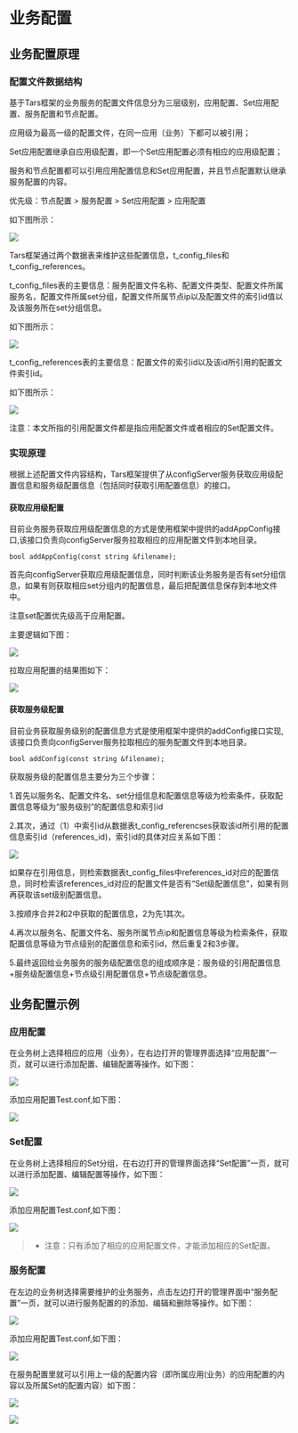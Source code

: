 # 业务配置

## 业务配置原理

### 配置文件数据结构

基于Tars框架的业务服务的配置文件信息分为三层级别，应用配置、Set应用配置、服务配置和节点配置。

应用级为最高一级的配置文件，在同一应用（业务）下都可以被引用；

Set应用配置继承自应用级配置，即一个Set应用配置必须有相应的应用级配置；

服务和节点配置都可以引用应用配置信息和Set应用配置，并且节点配置默认继承服务配置的内容。

优先级：节点配置 &gt; 服务配置 &gt; Set应用配置 &gt; 应用配置

如下图所示：

![](../.gitbook/assets/tars_config_jiegoutu.png)

Tars框架通过两个数据表来维护这些配置信息，t\_config\_files和t\_config\_references。

t\_config\_files表的主要信息：服务配置文件名称、配置文件类型、配置文件所属服务名，配置文件所属set分组，配置文件所属节点ip以及配置文件的索引id值以及该服务所在set分组信息。

如下图所示：

![](../.gitbook/assets/tars_config_table1.png)

t\_config\_references表的主要信息：配置文件的索引id以及该id所引用的配置文件索引id。

如下图所示：

![](../.gitbook/assets/tars_config_table2.png)

注意：本文所指的引用配置文件都是指应用配置文件或者相应的Set配置文件。

### 实现原理

根据上述配置文件内容结构，Tars框架提供了从configServer服务获取应用级配置信息和服务级配置信息（包括同时获取引用配置信息）的接口。

#### 获取应用级配置

目前业务服务获取应用级配置信息的方式是使用框架中提供的addAppConfig接口,该接口负责向configServer服务拉取相应的应用配置文件到本地目录。

```text
bool addAppConfig(const string &filename);
```

首先向configServer获取应用级配置信息，同时判断该业务服务是否有set分组信息，如果有则获取相应set分组内的配置信息，最后把配置信息保存到本地文件中。

注意set配置优先级高于应用配置。

主要逻辑如下图：

![](../.gitbook/assets/tars_config_appconfig.png)

拉取应用配置的结果图如下：

![](../.gitbook/assets/tars_config_appconfig_result.png)

#### 获取服务级配置

目前业务获取服务级别的配置信息方式是使用框架中提供的addConfig接口实现,该接口负责向configServer服务拉取相应的服务配置文件到本地目录。

```text
bool addConfig(const string &filename);
```

获取服务级的配置信息主要分为三个步骤：

1.首先以服务名、配置文件名、set分组信息和配置信息等级为检索条件，获取配置信息等级为“服务级别”的配置信息和索引id

2.其次，通过（1）中索引id从数据表t\_config\_referencses获取该id所引用的配置信息索引id（references\_id\)，索引id的具体对应关系如下图：

![](../.gitbook/assets/tars_config_references.png)

如果存在引用信息，则检索数据表t\_config\_files中references\_id对应的配置信息，同时检索该references\_id对应的配置文件是否有“Set级配置信息”，如果有则再获取该set级别配置信息。

3.按顺序合并2和2中获取的配置信息，2为先1其次。

4.再次以服务名、配置文件名、服务所属节点ip和配置信息等级为检索条件，获取配置信息等级为节点级别的配置信息和索引id，然后重复2和3步骤。

5.最终返回给业务服务的服务级配置信息的组成顺序是：服务级的引用配置信息+服务级配置信息+节点级引用配置信息+节点级配置信息。

## 业务配置示例

### 应用配置

在业务树上选择相应的应用（业务），在右边打开的管理界面选择“应用配置”一页，就可以进行添加配置、编辑配置等操作。如下图：

![](../.gitbook/assets/tars_config_app1.png)

添加应用配置Test.conf,如下图：

![](../.gitbook/assets/tars_config_app2.png)

### Set配置

在业务树上选择相应的Set分组，在右边打开的管理界面选择“Set配置”一页，就可以进行添加配置、编辑配置等操作，如下图：

![](../.gitbook/assets/tars_config_set1.png)

添加应用配置Test.conf,如下图：

![](../.gitbook/assets/tars_config_set2.png)

> * 注意：只有添加了相应的应用配置文件，才能添加相应的Set配置。

### 服务配置

在左边的业务树选择需要维护的业务服务，点击左边打开的管理界面中“服务配置”一页，就可以进行服务配置的的添加、编辑和删除等操作。如下图：

![](../.gitbook/assets/tars_config_server1.png)

添加应用配置Test.conf,如下图：

![](../.gitbook/assets/tars_config_server2.png)

在服务配置里就可以引用上一级的配置内容（即所属应用\(业务）的应用配置的内容以及所属Set的配置内容）如下图：

![](../.gitbook/assets/tars_config_server3_ref1.png)

![](../.gitbook/assets/tars_config_server3_ref2.png)





